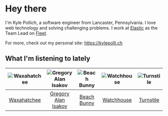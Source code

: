 # Hey there


I'm Kyle Pollich, a software engineer from Lancaster, Pennsylvania. I love web technology and solving challenging problems.
I work at [Elastic](https://www.elastic.co/) as the Team Lead on [Fleet](https://www.elastic.co/guide/en/fleet/current/fleet-overview.html).

For more, check out my personal site: https://kylepolli.ch

## What I'm listening to lately

<!-- begin artists -->
  |![Waxahatchee](https://i.scdn.co/image/ab6761610000f178909fb4e2a0d9c0f880174263)|![Gregory Alan Isakov](https://i.scdn.co/image/ab6761610000f1784528d0f9bb51b241561a16f3)|![Beach Bunny](https://i.scdn.co/image/ab6761610000f178c76f04ab8987c4fb298abb3c)|![Watchhouse](https://i.scdn.co/image/ab6761610000f178d4cf73dc366d37ad8c23b7d0)|![Turnstile](https://i.scdn.co/image/ab6761610000f178a4c3fd0017b42344516dc16c)|
  |:---:|:---:|:---:|:---:|:---:|
  |[Waxahatchee](https://open.spotify.com/artist/5IWCU0V9evBlW4gIeGY4zF)|[Gregory Alan Isakov](https://open.spotify.com/artist/5sXaGoRLSpd7VeyZrLkKwt)|[Beach Bunny](https://open.spotify.com/artist/2vnB6tuQMaQpORiRdvXF9H)|[Watchhouse](https://open.spotify.com/artist/675tsBPpaZtqyiBwEf3ZEP)|[Turnstile](https://open.spotify.com/artist/2qnpHrOzdmOo1S4ox3j17x)|
<!-- end artists -->
